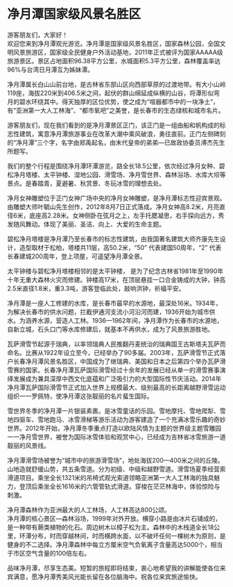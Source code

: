 # 净月潭国家级风景名胜区  
游客朋友们，大家好！  
欢迎您来到净月潭观光游览。净月潭是国家级风景名胜区，国家森林公园，全国文明风景旅游区，国家级全民健身户外活动基地，2011年正式被评为国家AAAAA级旅游景区。景区占地面积96.38平方公里，水城面积5.3平方公里，森林覆盖率达96%与台湾日月潭互为姊妹潭。  

净月潭属长白山山前台地，是古林省东部山区向西部草原的过渡地带。有大小山岭119座，海拔220米到406.5米之间，起伏的群山绵延成纵横的山谷，将潭形似弯月的碧水环绕其中。得天独厚的区位优势，使之成为“喧器都市中的一块净土”，有“亚洲第一大人工林海”、“都市氧吧”之美誉，是长春市的生态绿核和城市名片。  

游客朋友们，现在我们看到的是净月潭景区正门，该正门是一组由船和帆构成的标志性建筑，寓意净月潭旅游事业在改革大潮中乘风破浪，勇往直前。正门左侧碑刻的“净月潭”三个字，名字由郑禹起名，由末代皇帝的弟弟—已故政协委员溥杰先生所题写。  

我们的整个行程是围绕净月潭环潭游览，路全长18.5公里，依次经过净月女种、碧松净月塔楼、太平钟楼、湿地公园、滑雪场、净月雪世界、森林浴场、水库大坝等景点。是春踏青，夏避暑、秋赏景、冬玩冰雪的理想去处。  

净月女神雕塑位于正门女神广场中央的净月女神雕塑，是净月潭标志性迎宾景观。由雕塑大师叶毓山先生创作，2012年8月7日正式落成。净月女神高8.2米，月亮直径6米，底座高2.28米。女神侧卧在弦月之上，左手托腮凝思，右手探向远方，秀发随风舞动。体现了美丽、圣洁、向上、大爱的生命主题。  

碧松净月塔楼是净月潭乃至长春市的标志性建筑，由我国著名建筑大师齐康先生设计，造型取材于松柏，塔楼共11层，高50.2米，“50” 代表建国50周年，“2” 代表长春建城200周年，登上项屋，可遥望净月潭全景。  

太平钟楼与碧松净月塔楼相邻的是太平钟楼， 是为了纪念古林省1981年至1990年十年无重大森林火灾而修建。钟楼高17米，在顶层悬挂一口合金铸成的大钟，钟高2.5米直径1.8米，重3.3吨，游客登临此处，敲响洪钟，祈福平安。  

净月潭是一座人工修建的水库，是长春市最早的水源地，最深处16米。1934年，为解决长春市的供水问题，拦截伊通河支流小河沿河而建，1936开始为城市供水。为涵养水源，营造人工林。1936—1962年间，净月潭作为长春市的水源地，自新立城，石头口门等水库修建后，就基本不再供水，成为了风景旅游胜地。  

瓦萨滑雪节起源于瑞典，以率领瑞典人民推翻丹麦统治的瑞典国王古斯塔夫瓦萨而命名。比赛从1922年设立至今，已经举办了90多届。2003年，瓦萨滑雪节正式落户长春净月潭风景名胜区，中国成为了继瑞典、美国和日本之后第四个举办瓦萨滑雪赛的国家。长春净月潭瓦萨国际滑雪经过十余年的发展已经从单一的滑雪赛事演绎发展成为兼具深厚中西文化底蕴和广泛吸引力的大型国际性节庆活动。2014年净月潭瓦萨国际滑雪节正式加入世界上规模最大、级别最高的长距离越野滑雪运动组织一一罗佩特，使净月潭这张靓丽的名片蜚生国际。  

雪世界冬季的净月潭一片银装素裹。是冰雪童话的乐园。雪地摩托、雪地爬犁、雪地四驱车、雪地跑马、冰雪滑梯等游乐活动为游客建造了一个充满冰雪乐趣的奇妙世界。2012年开始，净月潭冬季重点打造以欧陆风情为主题的世界级主题雪雕园一一净月雪世界，被誉为国际冰雪体验和观赏中心，已经成为吉林省冰雪旅游一道靓丽的风景线。  

净月潭滑雪场被誉为“城市中的旅游滑雪场”，地处海拔200—400米之间的丘陵。山地造就舒缓山势，共五条雪道。分为初级、中级和越野雪道。滑雪场夏季经营索滑道项目。乘坐全长1321米的吊椅式观光索道领略亚洲第一大人工林海的独具魅力，登顶后乘坐全长1616米的六管管轨式滑道。穿梭在茫茫林海中，体验惊险与刺激。  

净月潭森林作为亚洲最大的人工林场，人工林高达800公颂。  
净月潭的核心景区—森林浴场，1999年对外开放。横穿小路是由冰片石铺成的，是一种带有蕨类植物的化石。周边树木以樟子松为主。森林中的木栈道全长18公里，环潭分布，时而穿越林间，时而横跨水面，以不破坏任何一棵树木为原则，是健身的不二选择。净月潭森林中每立方厘米空气负氧离子含量高达5000个，相当于市区空气含量的100倍左右。  

品味净月潭，尽享生态美。短暂的旅程即将结束，衷心地希望我的讲解能使各位来宾满意，愿净月潭秀美风光能长留在各位脑海中。祝各位来宾旅途愉快。  
